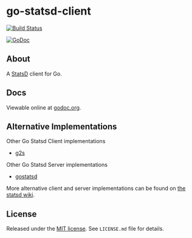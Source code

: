 go-statsd-client
================

[![Build Status](https://travis-ci.org/cactus/go-statsd-client.png?branch=master)](https://travis-ci.org/cactus/go-statsd-client)

[![GoDoc](https://godoc.org/github.com/cactus/go-statsd-client/statsd?status.png)](https://godoc.org/github.com/cactus/go-statsd-client/statsd)

## About

A [StatsD][1] client for Go.

## Docs

Viewable online at [godoc.org][2].

## Alternative Implementations

Other Go Statsd Client implementations

*   [g2s][3]

Other Go Statsd Server implementations

*   [gostatsd][4]

More alternative client and server implementations can be found on [the statsd
wiki][5].


## License

Released under the [MIT
license](http://www.opensource.org/licenses/mit-license.php). See `LICENSE.md`
file for details.

[1]: https://github.com/etsy/statsd
[2]: http://godoc.org/github.com/cactus/go-statsd-client/statsd
[3]: https://github.com/peterbourgon/g2s
[4]: https://github.com/kisielk/gostatsd
[5]: https://github.com/etsy/statsd/wiki
